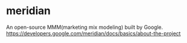 # meridian
An open-source MMM(marketing mix modeling) built by Google.
<https://developers.google.com/meridian/docs/basics/about-the-project>
